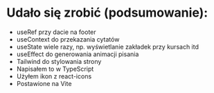 # Udało się zrobić (podsumowanie):
- useRef przy dacie na footer
- useContext do przekazania cytatów
- useState wiele razy, np. wyświetlanie zakładek przy kursach itd
- useEffect do generowania animacji pisania 
- Tailwind do stylowania strony
- Napisałem to w TypeScript
- Użyłem ikon z react-icons
- Postawione na Vite